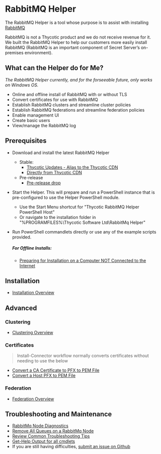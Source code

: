 [title]: # (RabbitMq Helper)
[tags]: # (rabbitmq,helper,powershell,cmdlet)
[priority]: # (1)

# RabbitMQ Helper

The RabbitMQ Helper is a tool whose purpose is to assist with installing [RabbitMQ](https://www.rabbitmq.com)

RabbitMQ is not a Thycotic product and we do not receive revenue for it. We built the RabbitMQ Helper to help our customers more easily install RabbitMQ (RabbitMQ is an important component of Secret Server’s on-premises environment).

## What can the Helper do for Me?

*The RabbitMQ Helper currently, and for the forseeable future, only works on Windows OS.*

- Online and offline install of RabbitMQ with or without TLS
- Convert certificates for use with RabbitMQ
- Establish RabbitMQ clusters and streamline cluster policies
- Establish RabbitMQ federations and streamline federation policies
- Enable management UI
- Create basic users
- View/manage the RabbitMQ log 

## Prerequisites

- Download and install the latest RabbitMQ Helper
    - Stable:
        - [Thycotic Updates - Alias to the Thycotic CDN](https://updates.thycotic.net/links.ashx?RabbitMqInstaller)
        - [Directly from Thycotic CDN](https://thycocdn.azureedge.net/engineinstallerfiles-master/rabbitMqSiteConnector/grmqh.msi)
    - Pre-release
        - [Pre-release drop](https://thycodevstorage.blob.core.windows.net/engineinstallerfiles-qa/rabbitMqSiteConnector/grmqh.msi)

- Start the Helper. This will prepare and run a PowerShell instance that is pre-configured to use the Helper PowerShell module.
    - Use the Start Menu shortcut for "Thycotic RabbitMQ Helper PowerShell Host"
    - Or navigate to the installation folder in "%PROGRAMFILES%\Thycotic Software Ltd\RabbitMq Helper"
- Run PowerShell commandlets directly or use any of the example scripts provided.

 
   ##### For Offline Installs:
   - [Preparing for Installation on a Computer NOT Connected to the Internet](installation/prepare-offline.md)


## Installation
   - [Installation Overview](installation/index.md)


## Advanced

### Clustering
   - [Clustering Overview](clustering/index.md)

### Certificates 
> Install-Connector workflow normally converts certificates without needing to use the below

- [Convert a CA Certificate to PFX to PEM File](certificate/convert-cacerttopem.md)
- [Convert a Host PFX to PEM File](certificate/convert-pfxtopem.md)


### Federation
- [Federation Overview](federation/index.md)


## Troubleshooting and Maintenance
   - [RabbitMq Node Diagnostics](management/node-diagnostics.md)
   - [Remove All Queues on a RabbitMq Node](management/remove-all-queues.md)
   - [Review Common Troubleshooting Tips](troubleshooting.md)
   - [Get-Help Output for all cmdlets](get-help/index.md)
   - If you are still having difficulties, [submit an issue on Github](https://github.com/thycotic/rabbitmq-helper/issues)
